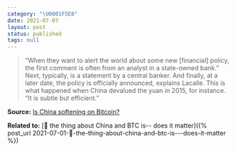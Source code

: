 ```yaml
---
category: "\U0001F5E8️"
date: 2021-07-07
layout: post
status: published
tags: null
---
```


> “When they want to alert the world about some new [financial] policy, the first comment is often from an analyst in a state-owned bank.” Next, typically, is a statement by a central banker. And finally, at a later date, the policy is officially announced, explains Lacalle. This is what happened when China devalued the yuan in 2015, for instance. “It is subtle but efficient.”

**Source:** [Is China softening on Bitcoin?](https://cointelegraph.com/magazine/2021/05/05/china-softening-on-bitcoin-turn-of-phrase-stirs-crypto-world)

**Related to:** [🌰 the thing about China and BTC is-- does it matter]({% post_url 2021-07-01-🌰-the-thing-about-china-and-btc-is---does-it-matter %})